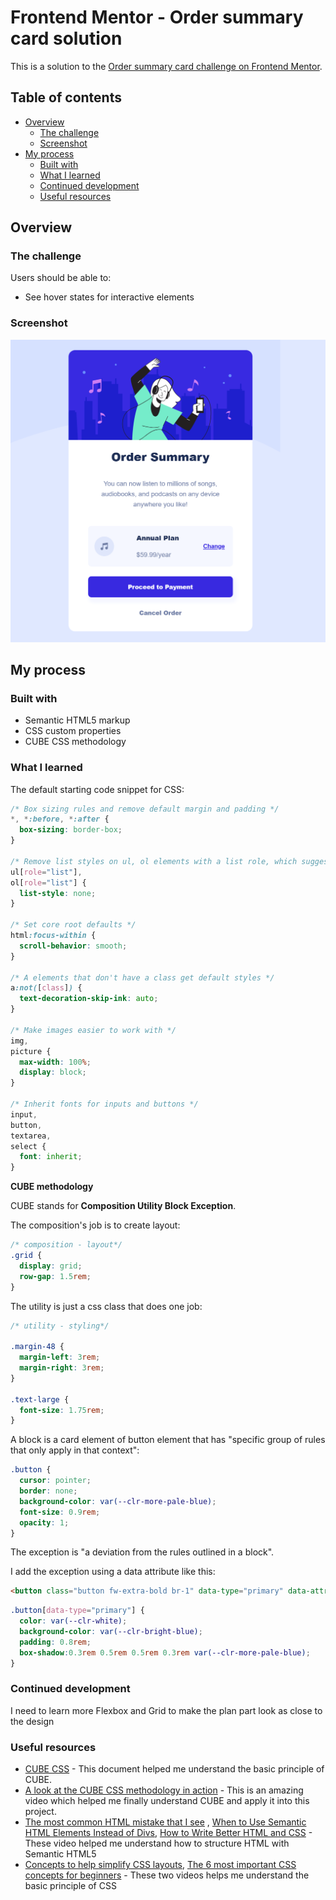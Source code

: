 # Frontend Mentor - Order summary card solution

This is a solution to the [Order summary card challenge on Frontend Mentor](https://www.frontendmentor.io/challenges/order-summary-component-QlPmajDUj). 

## Table of contents

- [Overview](#overview)
  - [The challenge](#the-challenge)
  - [Screenshot](#screenshot)
- [My process](#my-process)
  - [Built with](#built-with)
  - [What I learned](#what-i-learned)
  - [Continued development](#continued-development)
  - [Useful resources](#useful-resources)

## Overview

### The challenge

Users should be able to:

- See hover states for interactive elements

### Screenshot

![screenshot](https://github.com/erinchocolate/frontend-mentor-challenge/blob/master/order-summary-component/screenshot.png)

## My process

### Built with

- Semantic HTML5 markup
- CSS custom properties
- CUBE CSS methodology

### What I learned

The default starting code snippet for CSS:

```css
/* Box sizing rules and remove default margin and padding */
*, *:before, *:after {
  box-sizing: border-box;
}

/* Remove list styles on ul, ol elements with a list role, which suggests default styling will be removed */
ul[role="list"],
ol[role="list"] {
  list-style: none;
}

/* Set core root defaults */
html:focus-within {
  scroll-behavior: smooth;
}

/* A elements that don't have a class get default styles */
a:not([class]) {
  text-decoration-skip-ink: auto;
}

/* Make images easier to work with */
img,
picture {
  max-width: 100%;
  display: block;
}

/* Inherit fonts for inputs and buttons */
input,
button,
textarea,
select {
  font: inherit;
}
```
**CUBE methodology**

CUBE stands for **Composition Utility Block Exception**.

The composition's job is to create layout:

```css
/* composition - layout*/
.grid {
  display: grid;
  row-gap: 1.5rem;
}
```

The utility is just a css class that does one job:

```css
/* utility - styling*/

.margin-48 {
  margin-left: 3rem;
  margin-right: 3rem;
}

.text-large {
  font-size: 1.75rem;
}
```

A block is a card element of button element that has "specific group of rules that only apply in that context":

```css
.button {
  cursor: pointer;
  border: none;
  background-color: var(--clr-more-pale-blue);
  font-size: 0.9rem;
  opacity: 1;
}
```

The exception is "a deviation from the rules outlined in a block".

I add the exception using a data attribute like this:

```html
<button class="button fw-extra-bold br-1" data-type="primary" data-attr="transition">
```

```css
.button[data-type="primary"] {
  color: var(--clr-white);
  background-color: var(--clr-bright-blue);
  padding: 0.8rem;
  box-shadow:0.3rem 0.5rem 0.5rem 0.3rem var(--clr-more-pale-blue);
}
```

### Continued development

I need to learn more Flexbox and Grid to make the plan part look as close to the design

### Useful resources

- [CUBE CSS](https://cube.fyi/#what-does-cube-css-stand-for) - This document helped me understand the basic principle of CUBE.
- [A look at the CUBE CSS methodology in action](https://www.youtube.com/watch?v=NanhQvnvbR8&t=2148s) - This is an amazing video which helped me finally understand CUBE and apply it into this project. 
- [The most common HTML mistake that I see](https://www.youtube.com/watch?v=NexL5_Vdoq8) , [When to Use Semantic HTML Elements Instead of Divs](https://www.youtube.com/watch?v=ZThq93Yuwd0), [How to Write Better HTML and CSS](https://www.youtube.com/watch?v=xE7VOZbHhFY) - These video helped me understand how to structure HTML with Semantic HTML5 
- [Concepts to help simplify CSS layouts](https://www.youtube.com/watch?v=nYyFf-97Qqg&t=12s), [The 6 most important CSS concepts for beginners](https://www.youtube.com/watch?v=JnTPd9G6hoY) - These two videos helps me understand the basic principle of CSS
